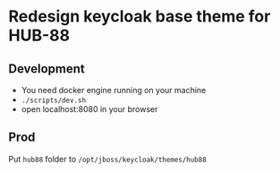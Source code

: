 # Redesign keycloak base theme for HUB-88

## Development

- You need docker engine running on your machine
- `./scripts/dev.sh`
- open localhost:8080 in your browser


## Prod

Put `hub88` folder to `/opt/jboss/keycloak/themes/hub88`

